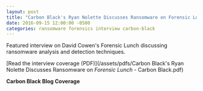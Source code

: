 ```yaml
---
layout: post
title: "Carbon Black's Ryan Nolette Discusses Ransomware on Forensic Lunch"
date: 2016-09-15 12:00:00 -0500
categories: ransomware forensics interview carbon-black
---
```


Featured interview on David Cowen's Forensic Lunch discussing ransomware analysis and detection techniques.

[Read the interview coverage (PDF)](/assets/pdfs/Carbon Black's Ryan Nolette Discusses Ransomware on _Forensic Lunch_ - Carbon Black.pdf)

**Carbon Black Blog Coverage**